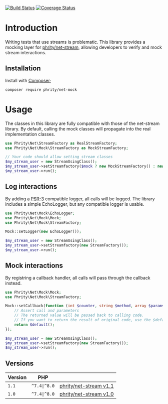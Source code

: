 [![Build Status](https://github.com/sirn-se/phrity-net-mock/actions/workflows/acceptance.yml/badge.svg)](https://github.com/sirn-se/phrity-net-mock/actions)
[![Coverage Status](https://coveralls.io/repos/github/sirn-se/phrity-net-mock/badge.svg?branch=main)](https://coveralls.io/github/sirn-se/phrity-net-mock?branch=main)

# Introduction

Writing tests that use streams is problematic.
This library provides a mocking layer for [phrity/net-stream](https://phrity.sirn.se/net-stream/),
allowing developers to verify and mock stream interactions.

## Installation

Install with [Composer](https://getcomposer.org/);
```
composer require phrity/net-mock
```

# Usage

The classes in this library are fully compatible with those of the net-stream library.
By default, calling the mock classes will propagate into the real implementation classes.

```php
use Phrity\Net\StreamFactory as RealStreamFactory;
use Phrity\Net\Mock\StreamFactory as MockStreamFactory;

// Your code should allow setting stream classes
$my_stream_user = new StreamUsingClass();
$my_stream_user->setStreamfactory($mock ? new MockStreamFactory() : new RealStreamFactory());
$my_stream_user->run();
```

## Log interactions

By adding a [PSR-3](https://www.php-fig.org/psr/psr-3/) compatible logger, all calls will be logged.
The library includes a simple EchoLogger, but any compatible logger is usable.

```php
use Phrity\Net\Mock\EchoLogger;
use Phrity\Net\Mock\Mock;
use Phrity\Net\Mock\StreamFactory;

Mock::setLogger(new EchoLogger());

$my_stream_user = new StreamUsingClass();
$my_stream_user->setStreamfactory(new StreamFactory());
$my_stream_user->run();
```

## Mock interactions

By registring a callback handler, all calls will pass through the callback instead.

```php
use Phrity\Net\Mock\Mock;
use Phrity\Net\Mock\StreamFactory;

Mock::setCallback(function (int $counter, string $method, array $params, callable $default) {
    // Assert call and parameters
    // The returned value will be passed back to calling code.
    // If you want to return the result of original code, use the $default callable
    return $default();
});

$my_stream_user = new StreamUsingClass();
$my_stream_user->setStreamfactory(new StreamFactory());
$my_stream_user->run();
```

## Versions

| Version | PHP | |
| --- | --- | --- |
| `1.1` | `^7.4\|^8.0` | [phrity/net-stream v1.1](https://phrity.sirn.se/net-stream/1.1.0) |
| `1.0` | `^7.4\|^8.0` | [phrity/net-stream v1.0](https://phrity.sirn.se/net-stream/1.0.0) |

